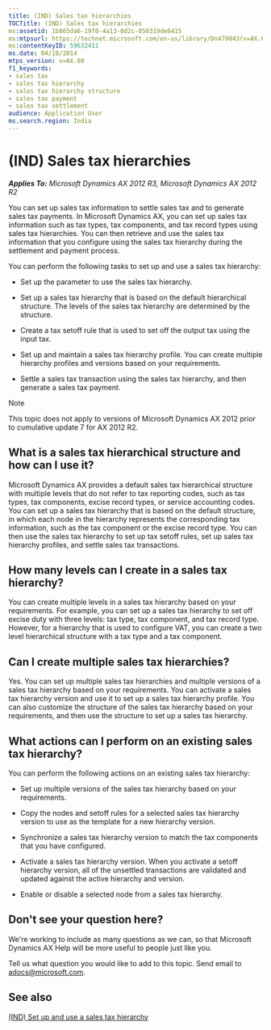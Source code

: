 ```yaml
---
title: (IND) Sales tax hierarchies
TOCTitle: (IND) Sales tax hierarchies
ms:assetid: 1b865da6-19f0-4a13-8d2c-050319de6415
ms:mtpsurl: https://technet.microsoft.com/en-us/library/Dn479043(v=AX.60)
ms:contentKeyID: 59632411
ms.date: 04/18/2014
mtps_version: v=AX.60
f1_keywords:
- sales tax
- sales tax hierarchy
- sales tax hierarchy structure
- sales tax payment
- sales tax settlement
audience: Application User
ms.search.region: India
---
```


# (IND) Sales tax hierarchies 


_**Applies To:** Microsoft Dynamics AX 2012 R3, Microsoft Dynamics AX 2012 R2_

You can set up sales tax information to settle sales tax and to generate sales tax payments. In Microsoft Dynamics AX, you can set up sales tax information such as tax types, tax components, and tax record types using sales tax hierarchies. You can then retrieve and use the sales tax information that you configure using the sales tax hierarchy during the settlement and payment process.

You can perform the following tasks to set up and use a sales tax hierarchy:

  - Set up the parameter to use the sales tax hierarchy.

  - Set up a sales tax hierarchy that is based on the default hierarchical structure. The levels of the sales tax hierarchy are determined by the structure.

  - Create a tax setoff rule that is used to set off the output tax using the input tax.

  - Set up and maintain a sales tax hierarchy profile. You can create multiple hierarchy profiles and versions based on your requirements.

  - Settle a sales tax transaction using the sales tax hierarchy, and then generate a sales tax payment.


> [!NOTE]
> <P>This topic does not apply to versions of Microsoft Dynamics AX 2012 prior to cumulative update 7 for AX 2012 R2.</P>



## What is a sales tax hierarchical structure and how can I use it?

Microsoft Dynamics AX provides a default sales tax hierarchical structure with multiple levels that do not refer to tax reporting codes, such as tax types, tax components, excise record types, or service accounting codes. You can set up a sales tax hierarchy that is based on the default structure, in which each node in the hierarchy represents the corresponding tax information, such as the tax component or the excise record type. You can then use the sales tax hierarchy to set up tax setoff rules, set up sales tax hierarchy profiles, and settle sales tax transactions.

## How many levels can I create in a sales tax hierarchy?

You can create multiple levels in a sales tax hierarchy based on your requirements. For example, you can set up a sales tax hierarchy to set off excise duty with three levels: tax type, tax component, and tax record type. However, for a hierarchy that is used to configure VAT, you can create a two level hierarchical structure with a tax type and a tax component.

## Can I create multiple sales tax hierarchies?

Yes. You can set up multiple sales tax hierarchies and multiple versions of a sales tax hierarchy based on your requirements. You can activate a sales tax hierarchy version and use it to set up a sales tax hierarchy profile. You can also customize the structure of the sales tax hierarchy based on your requirements, and then use the structure to set up a sales tax hierarchy.

## What actions can I perform on an existing sales tax hierarchy?

You can perform the following actions on an existing sales tax hierarchy:

  - Set up multiple versions of the sales tax hierarchy based on your requirements.

  - Copy the nodes and setoff rules for a selected sales tax hierarchy version to use as the template for a new hierarchy version.

  - Synchronize a sales tax hierarchy version to match the tax components that you have configured.

  - Activate a sales tax hierarchy version. When you activate a setoff hierarchy version, all of the unsettled transactions are validated and updated against the active hierarchy and version.

  - Enable or disable a selected node from a sales tax hierarchy.

## Don't see your question here?

We're working to include as many questions as we can, so that Microsoft Dynamics AX Help will be more useful to people just like you.

Tell us what question you would like to add to this topic. Send email to <adocs@microsoft.com>.

## See also

[(IND) Set up and use a sales tax hierarchy](ind-set-up-and-use-a-sales-tax-hierarchy.md)

  


